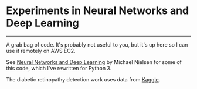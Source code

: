 # Experiments in Neural Networks and Deep Learning

<hr>

A grab bag of code. It's probably not useful to you, but it's up here so I can use it remotely on AWS EC2.

See [Neural Networks and Deep Learning](http://neuralnetworksanddeeplearning.com) by Michael Nielsen for some of this code, which I've rewritten for Python 3.

The diabetic retinopathy detection work uses data from [Kaggle](https://www.kaggle.com/c/diabetic-retinopathy-detection/data).
